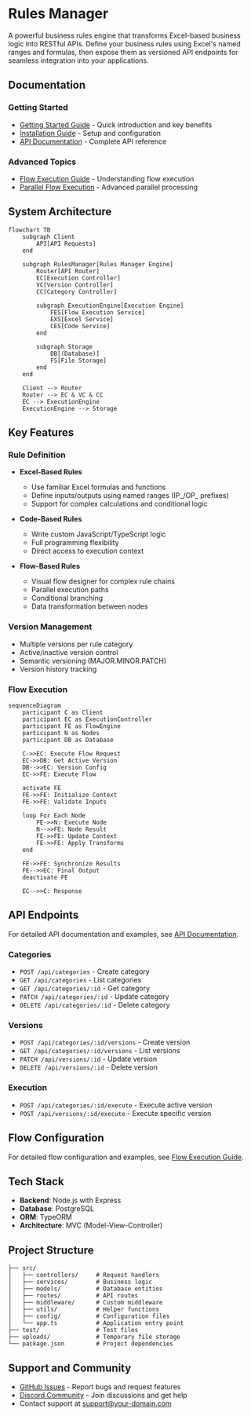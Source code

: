 # Rules Manager

A powerful business rules engine that transforms Excel-based business logic into RESTful APIs. Define your business rules using Excel's named ranges and formulas, then expose them as versioned API endpoints for seamless integration into your applications.

## Documentation

### Getting Started
- [Getting Started Guide](./docs/getting-started.md) - Quick introduction and key benefits
- [Installation Guide](./docs/installation-guide.md) - Setup and configuration
- [API Documentation](./docs/api-documentation.md) - Complete API reference

### Advanced Topics
- [Flow Execution Guide](./docs/flow-execution-guide.md) - Understanding flow execution
- [Parallel Flow Execution](./docs/parallel-flow-execution.md) - Advanced parallel processing

## System Architecture

```mermaid
flowchart TB
    subgraph Client
        API[API Requests]
    end
    
    subgraph RulesManager[Rules Manager Engine]
        Router[API Router]
        EC[Execution Controller]
        VC[Version Controller]
        CC[Category Controller]
        
        subgraph ExecutionEngine[Execution Engine]
            FES[Flow Execution Service]
            EXS[Excel Service]
            CES[Code Service]
        end
        
        subgraph Storage
            DB[(Database)]
            FS[File Storage]
        end
    end
    
    Client --> Router
    Router --> EC & VC & CC
    EC --> ExecutionEngine
    ExecutionEngine --> Storage
```

## Key Features

### Rule Definition
- **Excel-Based Rules**
  - Use familiar Excel formulas and functions
  - Define inputs/outputs using named ranges (IP_/OP_ prefixes)
  - Support for complex calculations and conditional logic

- **Code-Based Rules**
  - Write custom JavaScript/TypeScript logic
  - Full programming flexibility
  - Direct access to execution context

- **Flow-Based Rules**
  - Visual flow designer for complex rule chains
  - Parallel execution paths
  - Conditional branching
  - Data transformation between nodes

### Version Management
- Multiple versions per rule category
- Active/inactive version control
- Semantic versioning (MAJOR.MINOR.PATCH)
- Version history tracking

### Flow Execution

```mermaid
sequenceDiagram
    participant C as Client
    participant EC as ExecutionController
    participant FE as FlowEngine
    participant N as Nodes
    participant DB as Database
    
    C->>EC: Execute Flow Request
    EC->>DB: Get Active Version
    DB-->>EC: Version Config
    EC->>FE: Execute Flow
    
    activate FE
    FE->>FE: Initialize Context
    FE->>FE: Validate Inputs
    
    loop For Each Node
        FE->>N: Execute Node
        N-->>FE: Node Result
        FE->>FE: Update Context
        FE->>FE: Apply Transforms
    end
    
    FE->>FE: Synchronize Results
    FE-->>EC: Final Output
    deactivate FE
    
    EC-->>C: Response
```

## API Endpoints

For detailed API documentation and examples, see [API Documentation](./docs/api-documentation.md).

### Categories
- `POST /api/categories` - Create category
- `GET /api/categories` - List categories
- `GET /api/categories/:id` - Get category
- `PATCH /api/categories/:id` - Update category
- `DELETE /api/categories/:id` - Delete category

### Versions
- `POST /api/categories/:id/versions` - Create version
- `GET /api/categories/:id/versions` - List versions
- `PATCH /api/versions/:id` - Update version
- `DELETE /api/versions/:id` - Delete version

### Execution
- `POST /api/categories/:id/execute` - Execute active version
- `POST /api/versions/:id/execute` - Execute specific version

## Flow Configuration

For detailed flow configuration and examples, see [Flow Execution Guide](./docs/flow-execution-guide.md).

## Tech Stack

- **Backend**: Node.js with Express
- **Database**: PostgreSQL
- **ORM**: TypeORM
- **Architecture**: MVC (Model-View-Controller)

## Project Structure

```
├── src/
│   ├── controllers/     # Request handlers
│   ├── services/        # Business logic
│   ├── models/          # Database entities
│   ├── routes/          # API routes
│   ├── middleware/      # Custom middleware
│   ├── utils/           # Helper functions
│   ├── config/          # Configuration files
│   └── app.ts           # Application entry point
├── test/                # Test files
├── uploads/             # Temporary file storage
└── package.json         # Project dependencies
```

## Support and Community

- [GitHub Issues](https://github.com/your-repo/issues) - Report bugs and request features
- [Discord Community](https://discord.gg/your-server) - Join discussions and get help
- Contact support at support@your-domain.com
